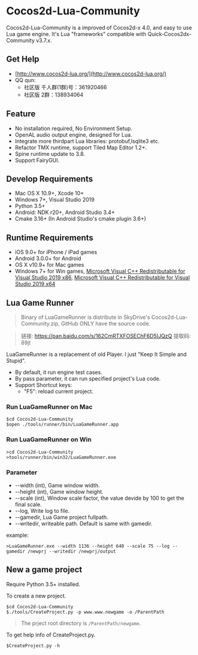 # Cocos2d-Lua-Community

Cocos2d-Lua-Community is a improved of Cocos2d-x 4.0, and easy to use Lua game engine. It's Lua "frameworks" compatible with Quick-Cocos2dx-Community v3.7.x.

## Get Help

* [http://www.cocos2d-lua.org/](http://www.cocos2d-lua.org/)
* QQ qun:
	* 社区版 千人群(1群)号：361920466
	* 社区版 2群：138934064

## Feature

* No installation required, No Environment Setup.
* OpenAL audio output engine, designed for Lua.
* Integrate more thirdpart Lua libraries: protobuf,lsqlite3 etc.
* Refactor TMX runtime, support Tiled Map Editor 1.2+.
* Spine runtime update to 3.8.
* Support FairyGUI.

## Develop Requirements

* Mac OS X 10.9+, Xcode 10+
* Windows 7+, Visual Studio 2019
* Python 3.5+
* Android: NDK r20+, Android Studio 3.4+
* Cmake 3.16+ (In Android Studio's cmake plugin 3.6+)

## Runtime Requirements

* iOS 9.0+ for iPhone / iPad games
* Android 3.0.0+ for Android
* OS X v10.9+ for Mac games
* Windows 7+ for Win games, [Microsoft Visual C++ Redistributable for Visual Studio 2019 x86](https://aka.ms/vs/16/release/VC_redist.x86.exe), [Microsoft Visual C++ Redistributable for Visual Studio 2019 x64](https://aka.ms/vs/16/release/VC_redist.x64.exe)

## Lua Game Runner

> Binary of LuaGameRunner is distribute in SkyDrive's Cocos2d-Lua-Community.zip, GitHub ONLY have the source code.

> 链接: https://pan.baidu.com/s/162CmRTXFOSEChF6D5IJQzQ 提取码: 89jt 

LuaGameRunner is a replacement of old Player. I just "Keep It Simple and Stupid".

* By default, it run engine test cases.
* By pass parameter, it can run specified project's Lua code.
* Support Shortcut keys:
	* "F5": reload current project.

### Run LuaGameRunner on Mac

```
$cd Cocos2d-Lua-Community
$open ./tools/runner/bin/LuaGameRunner.app
```
### Run LuaGameRunner on Win

```
>cd Cocos2d-Lua-Community
>tools/runner/bin/win32/LuaGameRunner.exe
```

### Parameter

* --width (int), Game window width.
* --height (int), Game window height.
* --scale (int), Window scale factor, the value devide by 100 to get the final scale.
* --log, Write log to file.
* --gamedir, Lua Game project fullpath.
* --writedir, writeable path. Default is same with gamedir.

example:

```
>LuaGameRunner.exe --width 1136 --height 640 --scale 75 --log --gamedir /newprj --writedir /newprj/output
```

## New a game project

Require Python 3.5+ installed.

To create a new project.

```
$cd Cocos2d-Lua-Community
$./tools/CreateProject.py -p www.www.newgame -o /ParentPath
```

> The prject root directory is `/ParentPath/newgame`.

To get help info of CreateProject.py.

```
$CreateProject.py -h
```